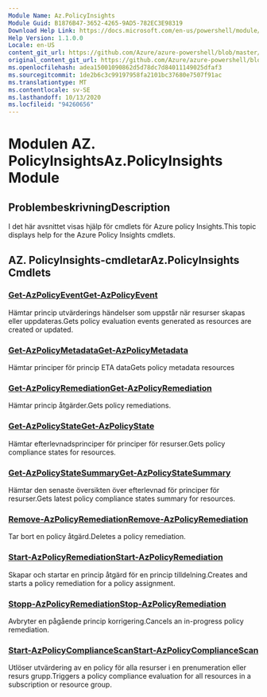 ```yaml
---
Module Name: Az.PolicyInsights
Module Guid: B1876B47-3652-4265-9AD5-782EC3E98319
Download Help Link: https://docs.microsoft.com/en-us/powershell/module/az.policyinsights
Help Version: 1.1.0.0
Locale: en-US
content_git_url: https://github.com/Azure/azure-powershell/blob/master/src/PolicyInsights/PolicyInsights/help/Az.PolicyInsights.md
original_content_git_url: https://github.com/Azure/azure-powershell/blob/master/src/PolicyInsights/PolicyInsights/help/Az.PolicyInsights.md
ms.openlocfilehash: adea15001090862d5d78dc7d84011149025dfaf3
ms.sourcegitcommit: 1de2b6c3c99197958fa2101bc37680e7507f91ac
ms.translationtype: MT
ms.contentlocale: sv-SE
ms.lasthandoff: 10/13/2020
ms.locfileid: "94260656"
---
```

# <span data-ttu-id="479ac-101">Modulen AZ. PolicyInsights</span><span class="sxs-lookup"><span data-stu-id="479ac-101">Az.PolicyInsights Module</span></span>
## <span data-ttu-id="479ac-102">Problembeskrivning</span><span class="sxs-lookup"><span data-stu-id="479ac-102">Description</span></span>
<span data-ttu-id="479ac-103">I det här avsnittet visas hjälp för cmdlets för Azure policy Insights.</span><span class="sxs-lookup"><span data-stu-id="479ac-103">This topic displays help for the Azure Policy Insights cmdlets.</span></span>

## <span data-ttu-id="479ac-104">AZ. PolicyInsights-cmdletar</span><span class="sxs-lookup"><span data-stu-id="479ac-104">Az.PolicyInsights Cmdlets</span></span>
### [<span data-ttu-id="479ac-105">Get-AzPolicyEvent</span><span class="sxs-lookup"><span data-stu-id="479ac-105">Get-AzPolicyEvent</span></span>](Get-AzPolicyEvent.md)
<span data-ttu-id="479ac-106">Hämtar princip utvärderings händelser som uppstår när resurser skapas eller uppdateras.</span><span class="sxs-lookup"><span data-stu-id="479ac-106">Gets policy evaluation events generated as resources are created or updated.</span></span>

### [<span data-ttu-id="479ac-107">Get-AzPolicyMetadata</span><span class="sxs-lookup"><span data-stu-id="479ac-107">Get-AzPolicyMetadata</span></span>](Get-AzPolicyMetadata.md)
<span data-ttu-id="479ac-108">Hämtar principer för princip ETA data</span><span class="sxs-lookup"><span data-stu-id="479ac-108">Gets policy metadata resources</span></span>

### [<span data-ttu-id="479ac-109">Get-AzPolicyRemediation</span><span class="sxs-lookup"><span data-stu-id="479ac-109">Get-AzPolicyRemediation</span></span>](Get-AzPolicyRemediation.md)
<span data-ttu-id="479ac-110">Hämtar princip åtgärder.</span><span class="sxs-lookup"><span data-stu-id="479ac-110">Gets policy remediations.</span></span>

### [<span data-ttu-id="479ac-111">Get-AzPolicyState</span><span class="sxs-lookup"><span data-stu-id="479ac-111">Get-AzPolicyState</span></span>](Get-AzPolicyState.md)
<span data-ttu-id="479ac-112">Hämtar efterlevnadsprinciper för principer för resurser.</span><span class="sxs-lookup"><span data-stu-id="479ac-112">Gets policy compliance states for resources.</span></span>

### [<span data-ttu-id="479ac-113">Get-AzPolicyStateSummary</span><span class="sxs-lookup"><span data-stu-id="479ac-113">Get-AzPolicyStateSummary</span></span>](Get-AzPolicyStateSummary.md)
<span data-ttu-id="479ac-114">Hämtar den senaste översikten över efterlevnad för principer för resurser.</span><span class="sxs-lookup"><span data-stu-id="479ac-114">Gets latest policy compliance states summary for resources.</span></span>

### [<span data-ttu-id="479ac-115">Remove-AzPolicyRemediation</span><span class="sxs-lookup"><span data-stu-id="479ac-115">Remove-AzPolicyRemediation</span></span>](Remove-AzPolicyRemediation.md)
<span data-ttu-id="479ac-116">Tar bort en policy åtgärd.</span><span class="sxs-lookup"><span data-stu-id="479ac-116">Deletes a policy remediation.</span></span>

### [<span data-ttu-id="479ac-117">Start-AzPolicyRemediation</span><span class="sxs-lookup"><span data-stu-id="479ac-117">Start-AzPolicyRemediation</span></span>](Start-AzPolicyRemediation.md)
<span data-ttu-id="479ac-118">Skapar och startar en princip åtgärd för en princip tilldelning.</span><span class="sxs-lookup"><span data-stu-id="479ac-118">Creates and starts a policy remediation for a policy assignment.</span></span>

### [<span data-ttu-id="479ac-119">Stopp-AzPolicyRemediation</span><span class="sxs-lookup"><span data-stu-id="479ac-119">Stop-AzPolicyRemediation</span></span>](Stop-AzPolicyRemediation.md)
<span data-ttu-id="479ac-120">Avbryter en pågående princip korrigering.</span><span class="sxs-lookup"><span data-stu-id="479ac-120">Cancels an in-progress policy remediation.</span></span>

### [<span data-ttu-id="479ac-121">Start-AzPolicyComplianceScan</span><span class="sxs-lookup"><span data-stu-id="479ac-121">Start-AzPolicyComplianceScan</span></span>](Start-AzPolicyComplianceScan.md)
<span data-ttu-id="479ac-122">Utlöser utvärdering av en policy för alla resurser i en prenumeration eller resurs grupp.</span><span class="sxs-lookup"><span data-stu-id="479ac-122">Triggers a policy compliance evaluation for all resources in a subscription or resource group.</span></span>

